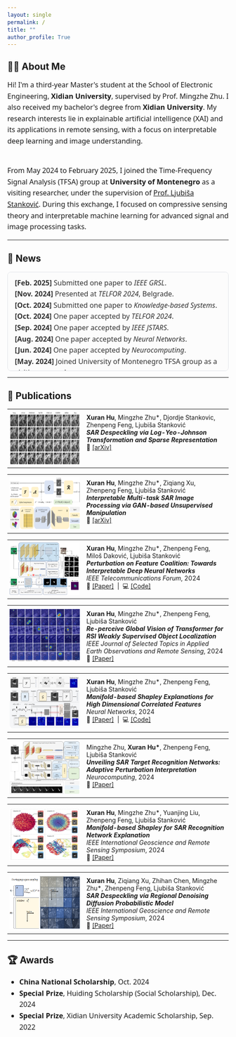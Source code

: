 ```yaml
---
layout: single
permalink: /
title: ""
author_profile: True
---
```


<style>
.page__title { display: none; }
</style>


## 🧑‍💻 About Me

<div style="font-size: 16px; line-height: 1.6; font-family: 'Segoe UI', sans-serif;">

Hi! I'm a third-year Master's student at the School of Electronic Engineering, <b>Xidian University</b>, supervised by Prof. Mingzhe Zhu. I also received my bachelor's degree from <b>Xidian University</b>. My research interests lie in explainable artificial intelligence (XAI) and its applications in remote sensing, with a focus on interpretable deep learning and image understanding.<br><br>

From May 2024 to February 2025, I joined the Time-Frequency Signal Analysis (TFSA) group at <b>University of Montenegro</b> as a visiting researcher, under the supervision of 
<a href="https://tfsa.ucg.ac.me/ljubisa.html" target="_blank">Prof. Ljubiša Stanković</a>. During this exchange, I focused on compressive sensing theory and interpretable machine learning for advanced signal and image processing tasks.

</div>


---

## 📰 News

<div style="max-height: 200px; overflow-y: auto; padding: 0.75em 1em; border: 1px solid #e1e4e8; border-radius: 8px; background-color: #fcfcfc; font-family: 'Segoe UI', 'Helvetica Neue', sans-serif; font-size: 16px; line-height: 1.6; color: #333;">

<ul style="list-style-type: none; padding-left: 0; margin: 0;">
  <li><b>[Feb. 2025]</b> Submitted one paper to <i>IEEE GRSL</i>.</li>
  <li><b>[Nov. 2024]</b> Presented at <i>TELFOR 2024</i>, Belgrade.</li>
  <li><b>[Oct. 2024]</b> Submitted one paper to <i>Knowledge-based Systems</i>.</li>
  <li><b>[Oct. 2024]</b> One paper accepted by <i>TELFOR 2024</i>.</li>
  <li><b>[Sep. 2024]</b> One paper accepted by <i>IEEE JSTARS</i>.</li>
  <li><b>[Aug. 2024]</b> One paper accepted by <i>Neural Networks</i>.</li>
  <li><b>[Jun. 2024]</b> One paper accepted by <i>Neurocomputing</i>.</li>
  <li><b>[May. 2024]</b> Joined University of Montenegro TFSA group as a visiting researcher.</li>
  <li><b>[Jan. 2024]</b> Two papers accepted at <i>IGARSS 2024</i>.</li>
</ul>

</div>

---

## 📄 Publications

<table>
  <tr>
    <td style="width: 160px; padding: 5px;">
      <img src="images/synthesis_despeckling_part_00.png" height="120">
    </td>
    <td style="vertical-align: top; padding: 10px;">
      <b>Xuran Hu</b>, Mingzhe Zhu*, Djordje Stankovic, Zhenpeng Feng, Ljubiša Stanković<br>
      <b><i>SAR Despeckling via Log-Yeo-Johnson Transformation and Sparse Representation</i></b><br>
      📄 <a href="https://arxiv.org/pdf/2412.18121">[arXiv]</a>
    </td>
  </tr>
</table>

<table>
  <tr>
    <td style="width: 160px; padding: 5px;">
      <img src="images/GUD_flowchat.png" height="120">
    </td>
    <td style="vertical-align: top; padding: 10px;">
      <b>Xuran Hu</b>, Mingzhe Zhu*, Ziqiang Xu, Zhenpeng Feng, Ljubiša Stanković<br>
      <b><i>Interpretable Multi-task SAR Image Processing via GAN-based Unsupervised Manipulation</i></b><br>
      📄 <a href="https://arxiv.org/pdf/2408.01553">[arXiv]</a>
    </td>
  </tr>
</table>

<table>
  <tr>
    <td style="width: 160px; padding: 5px;">
      <!-- <img src="images/poc_flowchart.png" width="160"> -->
      <img src="images/poc_flowchart.png" height="120">
    </td>
    <td style="vertical-align: top; padding: 10px;">
      <b>Xuran Hu</b>, Mingzhe Zhu*, Zhenpeng Feng, Miloš Daković, Ljubiša Stanković<br>
      <b><i>Perturbation on Feature Coalition: Towards Interpretable Deep Neural Networks</i></b><br>
      <i>IEEE Telecommunications Forum</i>, 2024<br>
      📄 <a href="https://ieeexplore.ieee.org/abstract/document/10819067">[Paper]</a>
      &nbsp;|&nbsp;
      💻 <a href="https://github.com/Teriri1999/Perturebation-on-Feature-Coalition">[Code]</a>
    </td>
  </tr>
</table>

<table>
  <tr>
    <td style="width: 160px; padding: 5px;">
      <img src="images/mulit-class_00.png" height="120">
    </td>
    <td style="vertical-align: top; padding: 10px;">
      <b>Xuran Hu</b>, Mingzhe Zhu*, Zhenpeng Feng, Ljubiša Stanković<br>
      <b><i>Re-perceive Global Vision of Transformer for RSI Weakly Supervised Object Localization</i></b><br>
      <i>IEEE Journal of Selected Topics in Applied Earth Observations and Remote Sensing</i>, 2024<br>
      📄 <a href="https://ieeexplore.ieee.org/stamp/stamp.jsp?tp=&arnumber=10678922">[Paper]</a>
    </td>
  </tr>
</table>

<table>
  <tr>
    <td style="width: 160px; padding: 5px;">
      <img src="images/shapley_nn2024.png" height="120">
    </td>
    <td style="vertical-align: top; padding: 10px;">
      <b>Xuran Hu</b>, Mingzhe Zhu*, Zhenpeng Feng, Ljubiša Stanković<br>
      <b><i>Manifold-based Shapley Explanations for High Dimensional Correlated Features</i></b><br>
      <i>Neural Networks</i>, 2024<br>
      📄 <a href="https://doi.org/10.1016/j.neunet.2024.106634">[Paper]</a>
      &nbsp;|&nbsp;
      💻 <a href="https://github.com/Teriri1999/Latent-SHAP">[Code]</a>
    </td>
  </tr>
</table>

<table>
  <tr>
    <td style="width: 160px; padding: 5px;">
      <img src="images/API-SAR flowchat_00.png" height="120">
    </td>
    <td style="vertical-align: top; padding: 10px;">
      Mingzhe Zhu, <b>Xuran Hu*</b>, Zhenpeng Feng, Ljubiša Stanković<br>
      <b><i>Unveiling SAR Target Recognition Networks: Adaptive Perturbation Interpretation</i></b><br>
      <i>Neurocomputing</i>, 2024<br>
      📄 <a href="https://doi.org/10.1016/j.neucom.2024.128137">[Paper]</a>
    </td>
  </tr>
</table>

<table>
  <tr>
    <td style="width: 160px; padding: 5px;">
      <img src="images/feature_manifold_00.png" height="120">
    </td>
    <td style="vertical-align: top; padding: 10px;">
      <b>Xuran Hu</b>, Mingzhe Zhu*, Yuanjing Liu, Zhenpeng Feng, Ljubiša Stanković<br>
      <b><i>Manifold-based Shapley for SAR Recognition Network Explanation</i></b><br>
      <i>IEEE International Geoscience and Remote Sensing Symposium</i>, 2024<br>
      📄 <a href="https://ieeexplore.ieee.org/abstract/document/10642512">[Paper]</a>
    </td>
  </tr>
</table>

<table>
  <tr>
    <td style="width: 160px; padding: 5px;">
      <img src="images/Regional_restoration_00.png" height="120">
    </td>
    <td style="vertical-align: top; padding: 10px;">
      <b>Xuran Hu</b>, Ziqiang Xu, Zhihan Chen, Mingzhe Zhu*, Zhenpeng Feng, Ljubiša Stanković<br>
      <b><i>SAR Despeckling via Regional Denoising Diffusion Probabilistic Model</i></b><br>
      <i>IEEE International Geoscience and Remote Sensing Symposium</i>, 2024<br>
      📄 <a href="https://ieeexplore.ieee.org/document/10641283">[Paper]</a>
    </td>
  </tr>
</table>

---

## 🏆 Awards

<div style="font-size: 16px; font-family: 'Segoe UI', sans-serif; line-height: 1.6;">

<ul>
  <li><b>China National Scholarship</b>, Oct. 2024</li>
  <li><b>Special Prize</b>, Huiding Scholarship (Social Scholarship), Dec. 2024</li>
  <li><b>Special Prize</b>, Xidian University Academic Scholarship, Sep. 2022</li>
</ul>

</div>


